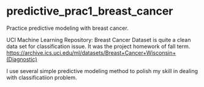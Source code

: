 # predictive_prac1_breast_cancer
Practice predictive modeling with breast cancer.

UCI Machine Learning Repository: Breast Cancer Dataset is quite a clean data set for classification issue. It was the project homework of fall term.
https://archive.ics.uci.edu/ml/datasets/Breast+Cancer+Wisconsin+(Diagnostic)

I use several simple predictive modeling method to polish my skill in dealing with classificatiion problem.
